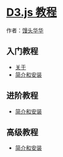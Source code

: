 # [D3.js 教程](http://www.ourd3js.com)

作者：[馒头华华]()

## 入门教程
* [关于](#README.md)
* [简介和安装](#posts/test.md)

## 进阶教程
* [简介和安装](#posts/test.md)

## 高级教程
* [简介和安装](#posts/test.md)